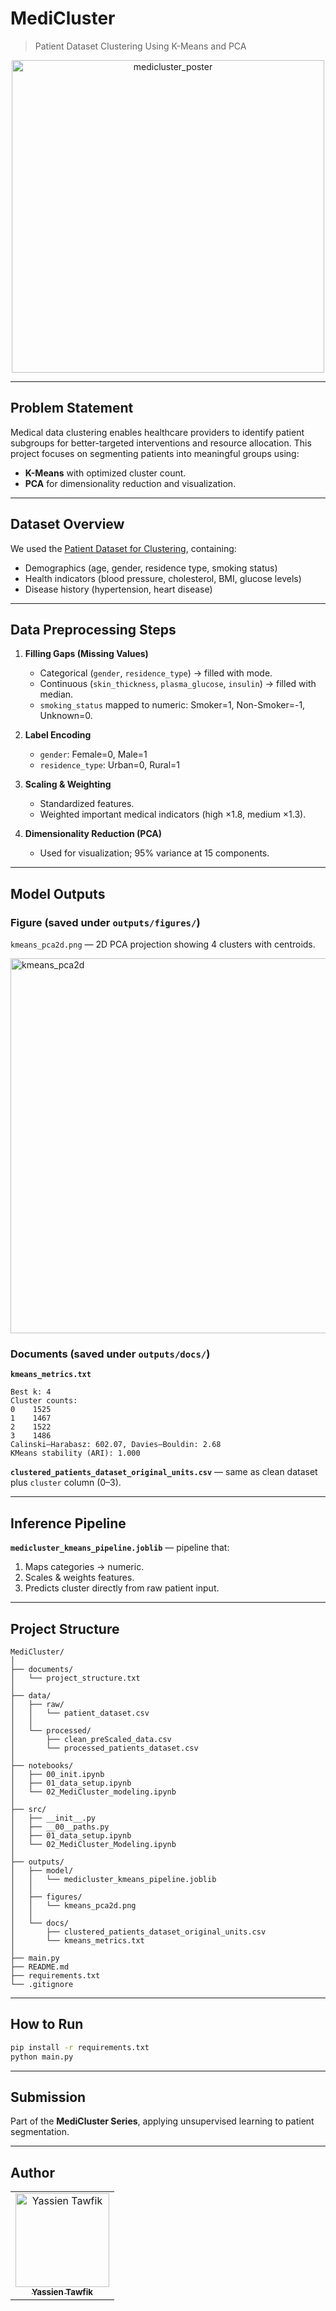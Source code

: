 # MediCluster

> Patient Dataset Clustering Using K-Means and PCA

<p align='center'>
   <img width="500" alt="medicluster_poster" src="" />
</p>

---

## Problem Statement

Medical data clustering enables healthcare providers to identify patient subgroups for better-targeted interventions and resource allocation. This project focuses on segmenting patients into meaningful groups using:

* **K-Means** with optimized cluster count.
* **PCA** for dimensionality reduction and visualization.

---

## Dataset Overview

We used the [Patient Dataset for Clustering](https://www.kaggle.com/datasets/arjunnsharma/patient-dataset-for-clustering-raw-data), containing:

* Demographics (age, gender, residence type, smoking status)
* Health indicators (blood pressure, cholesterol, BMI, glucose levels)
* Disease history (hypertension, heart disease)

---

## Data Preprocessing Steps

1. **Filling Gaps (Missing Values)**

   * Categorical (`gender`, `residence_type`) → filled with mode.
   * Continuous (`skin_thickness`, `plasma_glucose`, `insulin`) → filled with median.
   * `smoking_status` mapped to numeric: Smoker=1, Non-Smoker=-1, Unknown=0.

2. **Label Encoding**

   * `gender`: Female=0, Male=1
   * `residence_type`: Urban=0, Rural=1

3. **Scaling & Weighting**

   * Standardized features.
   * Weighted important medical indicators (high ×1.8, medium ×1.3).

4. **Dimensionality Reduction (PCA)**

   * Used for visualization; 95% variance at 15 components.

---

## Model Outputs

### Figure (saved under `outputs/figures/`)

`kmeans_pca2d.png` — 2D PCA projection showing 4 clusters with centroids.

<img width="800" height="600" alt="kmeans_pca2d" src="https://github.com/user-attachments/assets/6355d65e-602e-4ca4-9f11-cba5984e24bf" />


### Documents (saved under `outputs/docs/`)

**`kmeans_metrics.txt`**

```
Best k: 4
Cluster counts:
0    1525
1    1467
2    1522
3    1486
Calinski–Harabasz: 602.07, Davies–Bouldin: 2.68
KMeans stability (ARI): 1.000
```

**`clustered_patients_dataset_original_units.csv`** — same as clean dataset plus `cluster` column (0–3).

---

## Inference Pipeline

**`medicluster_kmeans_pipeline.joblib`** — pipeline that:

1. Maps categories → numeric.
2. Scales & weights features.
3. Predicts cluster directly from raw patient input.

---

## Project Structure

```
MediCluster/
│
├── documents/
│   └── project_structure.txt
│
├── data/
│   ├── raw/
│   │   └── patient_dataset.csv
│   │
│   └── processed/
│       ├── clean_preScaled_data.csv
│       └── processed_patients_dataset.csv
│
├── notebooks/
│   ├── 00_init.ipynb
│   ├── 01_data_setup.ipynb
│   └── 02_MediCluster_modeling.ipynb
│
├── src/
│   ├── __init__.py
│   ├── __00__paths.py
│   ├── 01_data_setup.ipynb
│   └── 02_MediCluster_Modeling.ipynb
│
├── outputs/
│   ├── model/
│   │   └── medicluster_kmeans_pipeline.joblib
│   │
│   ├── figures/
│   │   └── kmeans_pca2d.png
│   │
│   └── docs/
│       ├── clustered_patients_dataset_original_units.csv
│       └── kmeans_metrics.txt
│
├── main.py
├── README.md
├── requirements.txt
└── .gitignore
```

---

## How to Run

```bash
pip install -r requirements.txt
python main.py
```

---

## Submission

Part of the **MediCluster Series**, applying unsupervised learning to patient segmentation.

---

## Author

<div>
<table align="center">
  <tr>
    <td align="center">
      <a href="https://github.com/YassienTawfikk" target="_blank">
        <img src="https://avatars.githubusercontent.com/u/126521373?v=4" width="150px;" alt="Yassien Tawfik"/>
        <br>
        <sub><b>Yassien Tawfik</b></sub>
      </a>
    </td>
  </tr>
</table>
</div>
